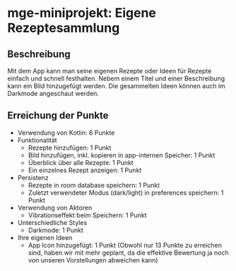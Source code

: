 # mge-miniprojekt: Eigene Rezeptesammlung
## Beschreibung
Mit dem App kann man seine eigenen Rezepte oder Ideen für Rezepte einfach und schnell festhalten.
Nebem einem Titel und einer Beschreibung kann ein Bild hinzugefügt werden.
Die gesammelten Ideen können auch im Darkmode angeschaut werden.

## Erreichung der Punkte
- Verwendung von Kotlin: 6 Punkte
- Funktionalität
  - Rezepte hinzufügen: 1 Punkt
  - Bild hinzufügen, inkl. kopieren in app-internen Speicher: 1 Punkt
  - Überblick über alle Rezepte: 1 Punkt
  - Ein einzelnes Rezept anzeigen: 1 Punkt
- Persistenz
  - Rezepte in room database speichern: 1 Punkt
  - Zuletzt verwendeter Modus (dark/light) in preferences speichern: 1 Punkt
- Verwendung von Aktoren
  - Vibrationseffekt beim Speichern: 1 Punkt
- Unterschiedliche Styles
  - Darkmode: 1 Punkt
- Ihre eigenen Ideen
  - App Icon hinzugefügt: 1 Punkt
(Obwohl nur 13 Punkte zu erreichen sind, haben wir mit mehr geplant, da die effektive Bewertung ja noch von unseren Vorstellungen abweichen kann)